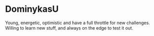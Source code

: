 # DominykasU
Young, energetic, optimistic and have a full throttle for new challenges. Willing to learn new stuff, and always on the edge to test it out. 
